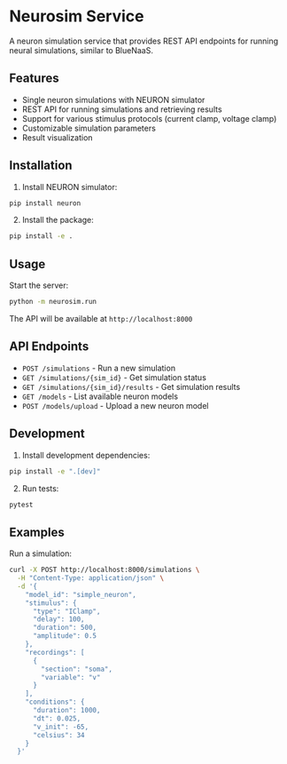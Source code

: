 # Neurosim Service

A neuron simulation service that provides REST API endpoints for running neural simulations, similar to BlueNaaS.

## Features

- Single neuron simulations with NEURON simulator
- REST API for running simulations and retrieving results
- Support for various stimulus protocols (current clamp, voltage clamp)
- Customizable simulation parameters
- Result visualization

## Installation

1. Install NEURON simulator:
```bash
pip install neuron
```

2. Install the package:
```bash
pip install -e .
```

## Usage

Start the server:
```bash
python -m neurosim.run
```

The API will be available at `http://localhost:8000`

## API Endpoints

- `POST /simulations` - Run a new simulation
- `GET /simulations/{sim_id}` - Get simulation status
- `GET /simulations/{sim_id}/results` - Get simulation results
- `GET /models` - List available neuron models
- `POST /models/upload` - Upload a new neuron model

## Development

1. Install development dependencies:
```bash
pip install -e ".[dev]"
```

2. Run tests:
```bash
pytest
```

## Examples

Run a simulation:
```bash
curl -X POST http://localhost:8000/simulations \
  -H "Content-Type: application/json" \
  -d '{
    "model_id": "simple_neuron",
    "stimulus": {
      "type": "IClamp",
      "delay": 100,
      "duration": 500,
      "amplitude": 0.5
    },
    "recordings": [
      {
        "section": "soma",
        "variable": "v"
      }
    ],
    "conditions": {
      "duration": 1000,
      "dt": 0.025,
      "v_init": -65,
      "celsius": 34
    }
  }'
```
